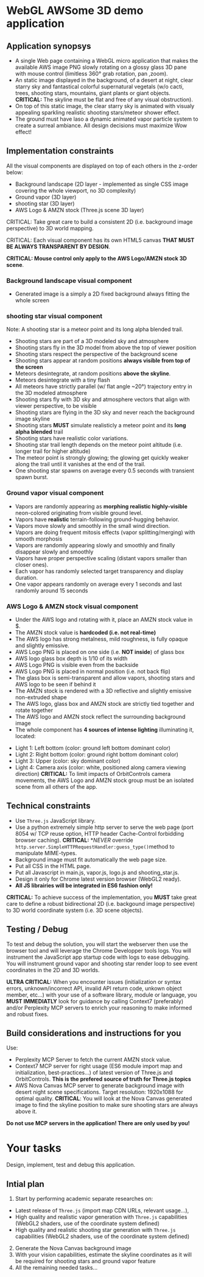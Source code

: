 
# WebGL AWSome 3D demo application

## Application synopsys

- A single Web page containing a WebGL micro application that makes the available AWS image PNG slowly rotating on a glossy glass 3D pane with mouse control (limitless 360° grab rotation, pan ,zoom). 
- An static image displayed in the background, of a desert at night, clear starry sky and fantastical colorful supernatural vegetals (w/o cacti, trees, shooting stars, mountains, giant plants or giant objects. **CRITICAL:** The skyline must be flat and free of any visual obstruction). 
- On top of this static image, the clear starry sky is animated with visualy appealing sparkling realistic shooting stars/meteor shower effect. 
- The ground must have laso a dynamic animated vapor particle system to create a surreal ambiance.
All design decisions must maximize Wow effect!

## Implementation constraints

All the visual components are displayed on top of each others in the z-order below:
- Background landscape (2D layer - implemented as single CSS image covering the whole viewport, no 3D complexity)
- Ground vapor (3D layer)
- shooting star (3D layer)
- AWS Logo & AMZN stock (Three.js scene 3D layer)

CRITICAL: Take great care to build a consistent 2D (i.e. background image perspective) to 3D world mapping.

CRITICAL: Each visual component has its own HTML5 canvas **THAT MUST BE ALWAYS TRANSPARENT BY DESIGN**.

**CRITICAL: Mouse control only apply to the AWS Logo/AMZN stock 3D scene**.

### Background landscape visual component

- Generated image is a simply a 2D fixed background always fitting the whole screen

### shooting star visual component

Note: A shooting star is a meteor point and its long alpha blended trail.
- Shooting stars are part of a 3D modeled sky and atmosphere
- Shooting stars fly in the 3D model from above the top of viewer position
- Shooting stars respect the perspective of the background scene
- Shooting stars appear at random positions **always visible from top of the screen**
- Meteors desintegrate, at random positions **above the skyline**.
- Meteors desintegrate with a tiny flash
- All meteors have strictly parallel (w/ flat angle ~20°) trajectory entry in the 3D modeled atmosphere
- Shooting stars fly with 3D sky and atmosphere vectors that align with viewer perspective, to be visible
- Shooting stars are flying in the 3D sky and never reach the background image skyline
- Shooting stars **MUST** simulate realisticly a meteor point and its **long alpha blended** trail
- Shooting stars have realistic color variations.
- Shooting star trail length depends on the meteor point altitude (i.e. longer trail for higher altitude)
- The meteor point is strongly glowing; the glowing get quickly weaker along the trail until it vanishes at the end of the trail.
- One shooting star spawns on average every 0.5 seconds with transient spawn burst.

### Ground vapor visual component

- Vapors are randomly appearing as **morphing realistic highly-visible** neon-colored originating from visible ground level.
- Vapors have **realistic** terrain-following ground-hugging behavior.
- Vapors move slowly and smoothly in the small wind direction.
- Vapors are doing frequent mitosis effects (vapor splitting/merging) with smooth morphosis
- Vapors are randomly appearing slowly and smoothly and finally disappear slowly and smoothly
- Vapors have proper perspective scaling (distant vapors smaller than closer ones). 
- Each vapor has randomly selected target transparency and display duration.
- One vapor appears randomly on average every 1 seconds and last randomly around 15 seconds

### AWS Logo & AMZN stock visual component

- Under the AWS logo and rotating with it, place an AMZN stock value in $.
- The AMZN stock value is **hardcoded (i.e. not real-time)**
- The AWS logo has strong metalness, mild roughness, is fully opaque and slightly emissive.
- AWS Logo PNG is placed on one side (i.e. **NOT inside**) of glass box
- AWS logo glass box depth is 1/10 of its width
- AWS Logo PNG is visible even from the backside
- AWS Logo PNG is placed in normal position (i.e. not back flip)
- The glass box is semi-transparent and allow vapors, shooting stars and AWS logo to be seen if behind it
- The AMZN stock is rendered with a 3D reflective and slightly emissive non-extruded shape
- The AWS logo, glass box and AMZN stock are strictly tied together and rotate together
- The AWS logo and AMZN stock reflect the surrounding background image
- The whole component has **4 sources of intense lighting** illuminating it, located:
* Light 1: Left bottom (color: ground left bottom dominant color)
* Light 2: Right bottom (color: ground right bottom dominant color)  
* Light 3: Upper (color: sky dominant color)
* Light 4: Camera axis (color: white, positioned along camera viewing direction)
**CRITICAL:** To limit impacts of OrbitControls camera movements, the AWS Logo and AMZN stock group must be an isolated scene from all others of the app.



## Technical constraints
- Use `Three.js` JavaScript library.
- Use a python extremely simple http server to serve the web page (port 8054 w/ TCP reuse option, HTTP header Cache-Control forbidding browser caching). **CRITICAL:** **NEVER* override `http.server.SimpleHTTPRequestHandler:guess_type()`method to manipulate MIME-types.
- Background image must fit automatically the web page size. 
- Put all CSS in the HTML page. 
- Put all Javascript in main.js, vapor.js, logo.js and shooting_star.js.
- Design it only for Chrome latest version browser (WebGL2 ready).
- **All JS librairies will be integrated in ES6 fashion only!**

**CRITICAL:** To achieve success of the implementation, you **MUST** take great care to define a robust bidirectional 2D (i.e. backgound image perspective) to 3D world coordinate system (i.e. 3D scene objects).

## Testing / Debug

To test and debug the solution, you will start the webserver then use the browser tool and will leverage the Chrome Developper tools logs.
You will instrument the JavaScript app startup code with logs to ease debugging.
You will instrument ground vapor and shooting star render loop to see event coordinates in the 2D and 3D worlds.

**ULTRA CRITICAL:** When you encounter issues (initialization or syntax errors, unknown/incorrect API, invalid API return code, unkown object member, etc...) with your use of a software library, module or language, you **MUST IMMEDIATLY** look for guidance by calling Context7 (preferably) and/or Perplexity MCP servers to enrich your reasoning to make informed and robust fixes.


## Build considerations and instructions for you

Use:
- Perplexity MCP Server to fetch the current AMZN stock value.
- Context7 MCP server for right usage (ES6 module import map and initialization, best-practices...) of latest version of Three.js and OrbitControls. **This is the prefered source of truth for Three.js topics**
- AWS Nova Canvas MCP server to generate background image with desert night scene specifications. Target resolution: 1920x1088 for optimal quality. **CRITICAL**: You will look at the Nova Canvas generated image to find the skyline position to make sure shooting stars are always above it.

**Do not use MCP servers in the application! There are only used by you!**

# Your tasks

Design, implement, test and debug this application.

## Intial plan

1) Start by performing academic separate researches on:
- Latest release of `Three.js` (import map CDN URLs, relevant usage...),
- High quality and realistic vapor generation with `Three.js` capabilities (WebGL2 shaders, use of the coordinate system defined)
- High quality and realistic shooting star generation with `Three.js` capabilities (WebGL2 shaders, use of the coordinate system defined)
2) Generate the Nova Canvas background image
3) With your vision capabilities, estimate the skyline coordinates as it will be required for shooting stars and ground vapor feature
4) All the remaining needed tasks...